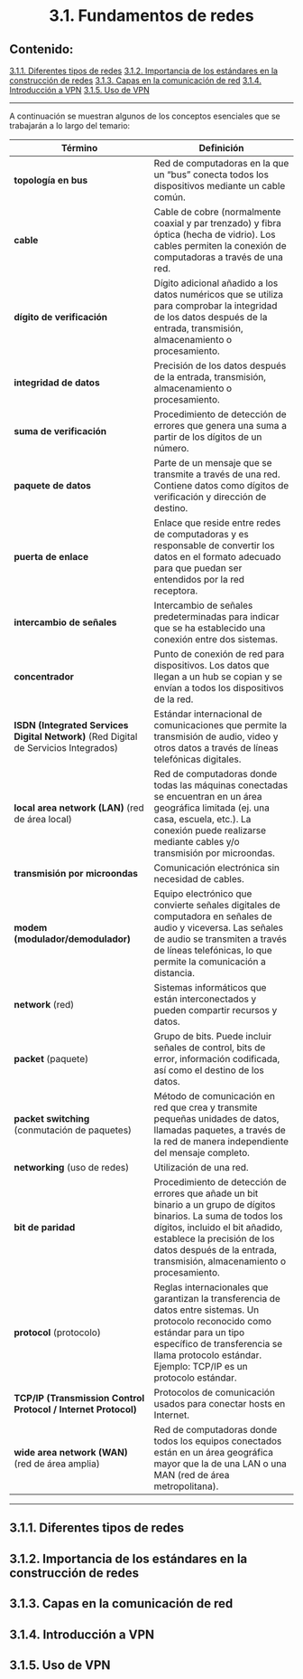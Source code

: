 <h1 align="center">3.1. Fundamentos de redes
<div align="center">

</div>

## Contenido:

[3.1.1. Diferentes tipos de redes](#3.1.1.-diferentes-tipos-de-redes)
[3.1.2. Importancia de los estándares en la construcción de redes](#3.1.1.-importancia-de-los-estándares-en-la-construcción-de-redes)
[3.1.3. Capas en la comunicación de red](#3.1.3.-capas-en-la-comunicación-de-red)
[3.1.4. Introducción a VPN](#3.1.4.-introducción-a-vpn)
[3.1.5. Uso de VPN](#3.1.4.-uso-de-vpn)

---

A continuación se muestran algunos de los conceptos esenciales que se trabajarán a lo largo del temario: 

| **Término** | **Definición** |
|-------------|----------------|
| **topología en bus** | Red de computadoras en la que un “bus” conecta todos los dispositivos mediante un cable común. |
| **cable** | Cable de cobre (normalmente coaxial y par trenzado) y fibra óptica (hecha de vidrio). Los cables permiten la conexión de computadoras a través de una red. |
| **dígito de verificación** | Dígito adicional añadido a los datos numéricos que se utiliza para comprobar la integridad de los datos después de la entrada, transmisión, almacenamiento o procesamiento. |
| **integridad de datos** | Precisión de los datos después de la entrada, transmisión, almacenamiento o procesamiento. |
| **suma de verificación** | Procedimiento de detección de errores que genera una suma a partir de los dígitos de un número. |
| **paquete de datos** | Parte de un mensaje que se transmite a través de una red. Contiene datos como dígitos de verificación y dirección de destino. |
| **puerta de enlace** | Enlace que reside entre redes de computadoras y es responsable de convertir los datos en el formato adecuado para que puedan ser entendidos por la red receptora. |
| **intercambio de señales** | Intercambio de señales predeterminadas para indicar que se ha establecido una conexión entre dos sistemas. |
| **concentrador** | Punto de conexión de red para dispositivos. Los datos que llegan a un hub se copian y se envían a todos los dispositivos de la red. |
| **ISDN (Integrated Services Digital Network)** (Red Digital de Servicios Integrados) | Estándar internacional de comunicaciones que permite la transmisión de audio, video y otros datos a través de líneas telefónicas digitales. |
| **local area network (LAN)** (red de área local) | Red de computadoras donde todas las máquinas conectadas se encuentran en un área geográfica limitada (ej. una casa, escuela, etc.). La conexión puede realizarse mediante cables y/o transmisión por microondas. |
| **transmisión por microondas** | Comunicación electrónica sin necesidad de cables. |
| **modem (modulador/demodulador)** | Equipo electrónico que convierte señales digitales de computadora en señales de audio y viceversa. Las señales de audio se transmiten a través de líneas telefónicas, lo que permite la comunicación a distancia. |
| **network** (red) | Sistemas informáticos que están interconectados y pueden compartir recursos y datos. |
| **packet** (paquete) | Grupo de bits. Puede incluir señales de control, bits de error, información codificada, así como el destino de los datos. |
| **packet switching** (conmutación de paquetes) | Método de comunicación en red que crea y transmite pequeñas unidades de datos, llamadas paquetes, a través de la red de manera independiente del mensaje completo. |
| **networking** (uso de redes) | Utilización de una red. |
| **bit de paridad** | Procedimiento de detección de errores que añade un bit binario a un grupo de dígitos binarios. La suma de todos los dígitos, incluido el bit añadido, establece la precisión de los datos después de la entrada, transmisión, almacenamiento o procesamiento. |
| **protocol** (protocolo) | Reglas internacionales que garantizan la transferencia de datos entre sistemas. Un protocolo reconocido como estándar para un tipo específico de transferencia se llama protocolo estándar. Ejemplo: TCP/IP es un protocolo estándar. |
| **TCP/IP (Transmission Control Protocol / Internet Protocol)** | Protocolos de comunicación usados para conectar hosts en Internet. |
| **wide area network (WAN)** (red de área amplia) | Red de computadoras donde todos los equipos conectados están en un área geográfica mayor que la de una LAN o una MAN (red de área metropolitana). |

---

## 3.1.1. Diferentes tipos de redes
## 3.1.2. Importancia de los estándares en la construcción de redes
## 3.1.3. Capas en la comunicación de red
## 3.1.4. Introducción a VPN
## 3.1.5. Uso de VPN
